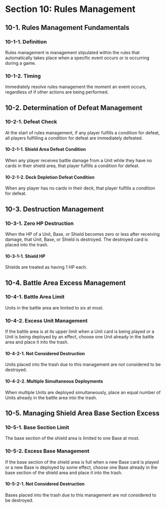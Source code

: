 # Section 10: Rules Management

## 10-1. Rules Management Fundamentals

### 10-1-1. Definition
Rules management is management stipulated within the rules that automatically takes place when a specific event occurs or is occurring during a game.

### 10-1-2. Timing
Immediately resolve rules management the moment an event occurs, regardless of if other actions are being performed.

## 10-2. Determination of Defeat Management

### 10-2-1. Defeat Check
At the start of rules management, if any player fulfills a condition for defeat, all players fulfilling a condition for defeat are immediately defeated.

#### 10-2-1-1. Shield Area Defeat Condition
When any player receives battle damage from a Unit while they have no cards in their shield area, that player fulfills a condition for defeat.

#### 10-2-1-2. Deck Depletion Defeat Condition
When any player has no cards in their deck, that player fulfills a condition for defeat.

## 10-3. Destruction Management

### 10-3-1. Zero HP Destruction
When the HP of a Unit, Base, or Shield becomes zero or less after receiving damage, that Unit, Base, or Shield is destroyed. The destroyed card is placed into the trash.

#### 10-3-1-1. Shield HP
Shields are treated as having 1 HP each.

## 10-4. Battle Area Excess Management

### 10-4-1. Battle Area Limit
Units in the battle area are limited to six at most.

### 10-4-2. Excess Unit Management
If the battle area is at its upper limit when a Unit card is being played or a Unit is being deployed by an effect, choose one Unit already in the battle area and place it into the trash.

#### 10-4-2-1. Not Considered Destruction
Units placed into the trash due to this management are not considered to be destroyed.

#### 10-4-2-2. Multiple Simultaneous Deployments
When multiple Units are deployed simultaneously, place an equal number of Units already in the battle area into the trash.

## 10-5. Managing Shield Area Base Section Excess

### 10-5-1. Base Section Limit
The base section of the shield area is limited to one Base at most.

### 10-5-2. Excess Base Management
If the base section of the shield area is full when a new Base card is played or a new Base is deployed by some effect, choose one Base already in the base section of the shield area and place it into the trash.

#### 10-5-2-1. Not Considered Destruction
Bases placed into the trash due to this management are not considered to be destroyed.

